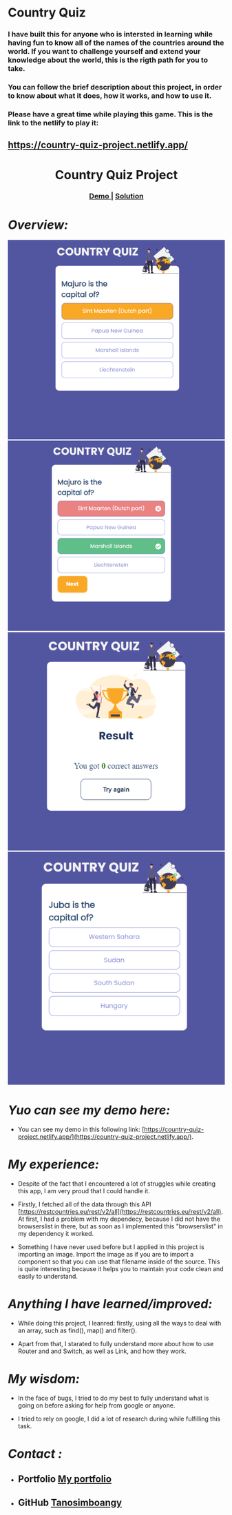 # Country Quiz

### I have built this for anyone who is intersted in learning while having fun to know all of the names of the countries around the world. If you want to challenge yourself and extend your knowledge about the world, this is the rigth path for you to take.

### You can follow the brief description about this project, in order to know about what it does, how it works, and how to use it.

### Please have a great time while playing this game. This is the link to the netlify to play it:  
## **https://country-quiz-project.netlify.app/**

<h1 align="center">Country Quiz Project</h1>

<div align="center">
  <h3>
    <a href="https://{https://country-quiz-project.netlify.app/}">
      Demo
    </a>
    <span> | </span>
    <a href="https://{https://github.com/Tanosimboangy/country-quiz}">
      Solution
    </a>
  </h3>
</div>

# *Overview:*

![screenshot](./Screenshot/img1.png)
![screenshot](./Screenshot/img2.png)
![screenshot](./Screenshot/img3.png)
![screenshot](./Screenshot/img4.png)

# *Yuo can see my demo here:*
- You can see my demo in this following link: [https://country-quiz-project.netlify.app/](https://country-quiz-project.netlify.app/).

# *My experience:*

 - Despite of the fact that I encountered a lot of struggles while creating this app, I am very proud that I could handle it.

 - Firstly, I fetched all of the data through this API [https://restcountries.eu/rest/v2/all](https://restcountries.eu/rest/v2/all). At first, I had a problem with my dependecy, because I did not have the browserslist in there, but as soon as I implemented this "browserslist" in my dependency it worked.

- Something I have never used before but I applied in this project is importing an image. Import the image as if you are to import a component so that you can use that filename inside of the source. This is quite interesting because it helps you to maintain your code clean and easily to understand.

# *Anything I have learned/improved:*

- While doing this project, I leanred: firstly, using all the ways to deal with an array, such as find(), map() and filter().

- Apart from that, I starated to fully understand more about how to use Router and and Switch, as well as Link, and how they work.

# *My wisdom:*

- In the face of bugs, I tried to do my best to fully understand what is going on before asking for help from google or anyone.

- I tried to rely on google, I did a lot of research during while fulfilling this task.


# *Contact :*

- ## Portfolio [My portfolio](https://cocky-hermann-e30656.netlify.app/)
- ## GitHub [Tanosimboangy](https://github.com/Tanosimboangy)